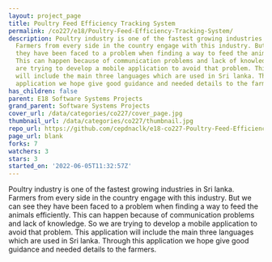 ```yaml
---
layout: project_page
title: Poultry Feed Efficiency Tracking System
permalink: /co227/e18/Poultry-Feed-Efficiency-Tracking-System/
description: Poultry industry is one of the fastest growing industries in Sri lanka.
  Farmers from every side in the country engage with this industry. But we can see
  they have been faced to a problem when finding a way to feed the animals efficiently.
  This can happen because of communication problems and lack of knowledge. So  we
  are trying to develop a mobile application to avoid that problem. This application
  will include the main three languages which are used in Sri lanka. Through this
  application we hope give good guidance and needed details to the farmers.
has_children: false
parent: E18 Software Systems Projects
grand_parent: Software Systems Projects
cover_url: /data/categories/co227/cover_page.jpg
thumbnail_url: /data/categories/co227/thumbnail.jpg
repo_url: https://github.com/cepdnaclk/e18-co227-Poultry-Feed-Efficiency-Tracking-System
page_url: blank
forks: 7
watchers: 3
stars: 3
started_on: '2022-06-05T11:32:57Z'
---
```


Poultry industry is one of the fastest growing industries in Sri lanka. Farmers from every side in the country engage with this industry. But we can see they have been faced to a problem when finding a way to feed the animals efficiently. This can happen because of communication problems and lack of knowledge. So  we are trying to develop a mobile application to avoid that problem. This application will include the main three languages which are used in Sri lanka. Through this application we hope give good guidance and needed details to the farmers.
